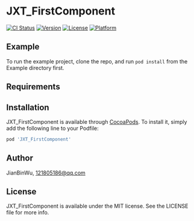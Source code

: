 # JXT_FirstComponent

[![CI Status](https://img.shields.io/travis/JianBinWu/JXT_FirstComponent.svg?style=flat)](https://travis-ci.org/JianBinWu/JXT_FirstComponent)
[![Version](https://img.shields.io/cocoapods/v/JXT_FirstComponent.svg?style=flat)](https://cocoapods.org/pods/JXT_FirstComponent)
[![License](https://img.shields.io/cocoapods/l/JXT_FirstComponent.svg?style=flat)](https://cocoapods.org/pods/JXT_FirstComponent)
[![Platform](https://img.shields.io/cocoapods/p/JXT_FirstComponent.svg?style=flat)](https://cocoapods.org/pods/JXT_FirstComponent)

## Example

To run the example project, clone the repo, and run `pod install` from the Example directory first.

## Requirements

## Installation

JXT_FirstComponent is available through [CocoaPods](https://cocoapods.org). To install
it, simply add the following line to your Podfile:

```ruby
pod 'JXT_FirstComponent'
```

## Author

JianBinWu, 121805186@qq.com

## License

JXT_FirstComponent is available under the MIT license. See the LICENSE file for more info.
